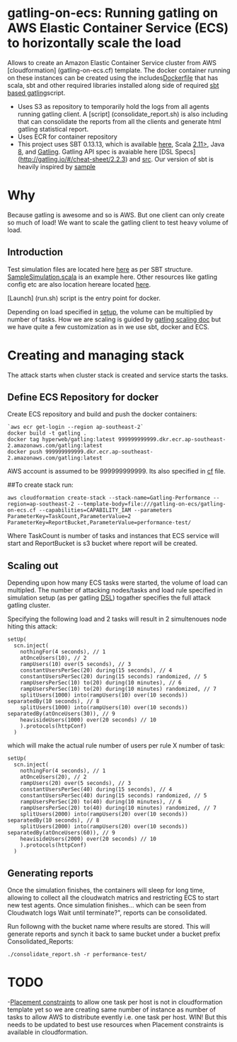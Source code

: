 # gatling-on-ecs: Running gatling on AWS Elastic Container Service (ECS) to horizontally scale the load

Allows to create an Amazon Elastic Container Service cluster from AWS [cloudformation] (gatling-on-ecs.cf) template. The docker container running on these instances can be created using the includes[Dockerfile](Dockerfile) that has scala, sbt and other required libraries installed along side of required [sbt based gatling](src)script.

- Uses S3 as repository to temporarily hold the logs from all agents running gatling client. A [script] (consolidate_report.sh) is also including that can consolidate the reports from all the clients and generate html gatling statistical report.
- Uses ECR for container repository 
- This project uses SBT 0.13.13, which is available [here](http://www.scala-sbt.org/download.html),  Scala [2.11>](http://www.scala-lang.org/download/), Java [8](http://www.oracle.com/technetwork/java/javase/downloads/jdk8-downloads-2133151.html), and [Gatling](http://gatling.io/docs/2.2.3/). Gatling API spec is avaiable here [DSL Specs] (http://gatling.io/#/cheat-sheet/2.2.3) and [src](https://github.com/gatling/gatling). Our version of sbt is heavily inspired by [sample](https://github.com/gatling/gatling-sbt-plugin-demo)

# Why 
Because gatling is awesome and so is AWS. But one client can only create so much of load! We want to scale the gatling client to test heavy volume of load.   
## Introduction 
Test simulation files are located here [here](src/test/scala/nearmap/) as per SBT structure. [SampleSimulation.scala](src/test/scala/nearmap/SampleSimulation.scala) is an example here. Other resources like gatling config etc are also location hereare located [here](src/test/resources/). 

[Launch] (run.sh) script is the entry point for docker. 


Depending on load specified in [setup](src/test/scala/nearmap/SampleSimulation.scala), the volume can be multiplied by number of tasks. How we are scaling is guided by [gatling scaling doc](http://gatling.io/docs/2.2.3/cookbook/scaling_out.html) but we have quite a few customization as in we use sbt, docker and ECS.

# Creating and managing stack
The attack starts when cluster stack is created and service starts the tasks. 

## Define ECS Repository for docker
Create ECS repository and build and push the docker containers:
```
`aws ecr get-login --region ap-southeast-2`
docker build -t gatling .
docker tag hyperweb/gatling:latest 999999999999.dkr.ecr.ap-southeast-2.amazonaws.com/gatling:latest
docker push 999999999999.dkr.ecr.ap-southeast-2.amazonaws.com/gatling:latest
```
AWS account is assumed to be 999999999999. Its also specified in [cf](gatling-on-ecs.cf) file.

##To create stack run:
```
aws cloudformation create-stack --stack-name=Gatling-Performance --region=ap-southeast-2 --template-body=file:///gatling-on-ecs/gatling-on-ecs.cf --capabilities=CAPABILITY_IAM --parameters ParameterKey=TaskCount,ParameterValue=2 ParameterKey=ReportBucket,ParameterValue=performance-test/
```
Where TaskCount is number of tasks and instances that ECS service will start and ReportBucket is s3 bucket where report will be created.


## Scaling out
Depending upon how many ECS tasks were started, the volume of load can multipled. The number of attacking nodes/tasks and load rule specified in simulation setup (as per gatling [DSL](http://gatling.io/docs/2.2.3/general/simulation_setup.html )) togather specifies the full attack gatling cluster.

Specifying the following load and 2 tasks will result in 2 simultenoues node hiting this attack:
```
setUp(
  scn.inject(
    nothingFor(4 seconds), // 1
    atOnceUsers(10), // 2
    rampUsers(10) over(5 seconds), // 3
    constantUsersPerSec(20) during(15 seconds), // 4
    constantUsersPerSec(20) during(15 seconds) randomized, // 5
    rampUsersPerSec(10) to(20) during(10 minutes), // 6
    rampUsersPerSec(10) to(20) during(10 minutes) randomized, // 7
    splitUsers(1000) into(rampUsers(10) over(10 seconds)) separatedBy(10 seconds), // 8
    splitUsers(1000) into(rampUsers(10) over(10 seconds)) separatedBy(atOnceUsers(30)), // 9
    heavisideUsers(1000) over(20 seconds) // 10
    ).protocols(httpConf)
  )
```
which will make the actual rule number of users per rule X number of task:
```
setUp(
  scn.inject(
    nothingFor(4 seconds), // 1
    atOnceUsers(20), // 2
    rampUsers(20) over(5 seconds), // 3
    constantUsersPerSec(40) during(15 seconds), // 4
    constantUsersPerSec(40) during(15 seconds) randomized, // 5
    rampUsersPerSec(20) to(40) during(10 minutes), // 6
    rampUsersPerSec(20) to(40) during(10 minutes) randomized, // 7
    splitUsers(2000) into(rampUsers(20) over(10 seconds)) separatedBy(10 seconds), // 8
    splitUsers(2000) into(rampUsers(20) over(10 seconds)) separatedBy(atOnceUsers(60)), // 9
    heavisideUsers(2000) over(20 seconds) // 10
    ).protocols(httpConf)
  ) 
```

## Generating reports
Once the simulation finishes, the containers will sleep for long time, allowing to collect all the cloudwatch matrics and restricting ECS to start new test agents. Once simulation finishes... which can be seen from Cloudwatch logs Wait until terminate?", reports can be consolidated. 

Run followng with the bucket name where results are stored. This will generate reports and synch it back to same bucket under a bucket prefix Consolidated_Reports:
```
./consolidate_report.sh -r performance-test/
```


# TODO
-[Placement constraints](http://docs.aws.amazon.com/AmazonECS/latest/developerguide/task-placement-constraints.html) to allow one task per host is not in cloudformation template yet so we are creating same number of instance as number of tasks to allow AWS to distribute evently i.e. one task per host. WIN! But this needs to be updated to best use resources when Placement constraints is available in cloudformation.

